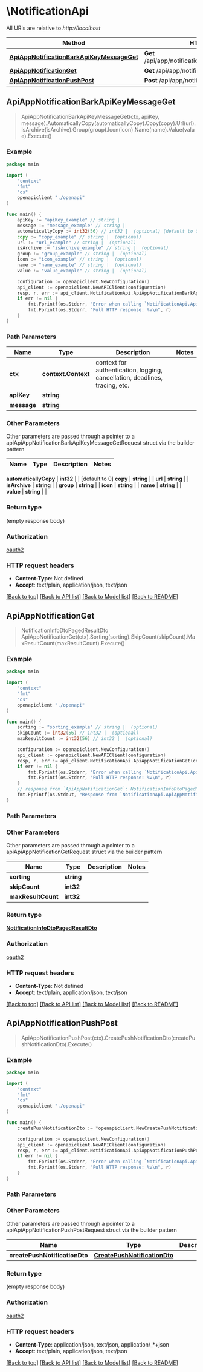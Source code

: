 # \NotificationApi

All URIs are relative to *http://localhost*

Method | HTTP request | Description
------------- | ------------- | -------------
[**ApiAppNotificationBarkApiKeyMessageGet**](NotificationApi.md#ApiAppNotificationBarkApiKeyMessageGet) | **Get** /api/app/notification/bark/{apiKey}/{message} | 
[**ApiAppNotificationGet**](NotificationApi.md#ApiAppNotificationGet) | **Get** /api/app/notification | 
[**ApiAppNotificationPushPost**](NotificationApi.md#ApiAppNotificationPushPost) | **Post** /api/app/notification/push | 



## ApiAppNotificationBarkApiKeyMessageGet

> ApiAppNotificationBarkApiKeyMessageGet(ctx, apiKey, message).AutomaticallyCopy(automaticallyCopy).Copy(copy).Url(url).IsArchive(isArchive).Group(group).Icon(icon).Name(name).Value(value).Execute()



### Example

```go
package main

import (
    "context"
    "fmt"
    "os"
    openapiclient "./openapi"
)

func main() {
    apiKey := "apiKey_example" // string | 
    message := "message_example" // string | 
    automaticallyCopy := int32(56) // int32 |  (optional) (default to 0)
    copy := "copy_example" // string |  (optional)
    url := "url_example" // string |  (optional)
    isArchive := "isArchive_example" // string |  (optional)
    group := "group_example" // string |  (optional)
    icon := "icon_example" // string |  (optional)
    name := "name_example" // string |  (optional)
    value := "value_example" // string |  (optional)

    configuration := openapiclient.NewConfiguration()
    api_client := openapiclient.NewAPIClient(configuration)
    resp, r, err := api_client.NotificationApi.ApiAppNotificationBarkApiKeyMessageGet(context.Background(), apiKey, message).AutomaticallyCopy(automaticallyCopy).Copy(copy).Url(url).IsArchive(isArchive).Group(group).Icon(icon).Name(name).Value(value).Execute()
    if err != nil {
        fmt.Fprintf(os.Stderr, "Error when calling `NotificationApi.ApiAppNotificationBarkApiKeyMessageGet``: %v\n", err)
        fmt.Fprintf(os.Stderr, "Full HTTP response: %v\n", r)
    }
}
```

### Path Parameters


Name | Type | Description  | Notes
------------- | ------------- | ------------- | -------------
**ctx** | **context.Context** | context for authentication, logging, cancellation, deadlines, tracing, etc.
**apiKey** | **string** |  | 
**message** | **string** |  | 

### Other Parameters

Other parameters are passed through a pointer to a apiApiAppNotificationBarkApiKeyMessageGetRequest struct via the builder pattern


Name | Type | Description  | Notes
------------- | ------------- | ------------- | -------------


 **automaticallyCopy** | **int32** |  | [default to 0]
 **copy** | **string** |  | 
 **url** | **string** |  | 
 **isArchive** | **string** |  | 
 **group** | **string** |  | 
 **icon** | **string** |  | 
 **name** | **string** |  | 
 **value** | **string** |  | 

### Return type

 (empty response body)

### Authorization

[oauth2](../README.md#oauth2)

### HTTP request headers

- **Content-Type**: Not defined
- **Accept**: text/plain, application/json, text/json

[[Back to top]](#) [[Back to API list]](../README.md#documentation-for-api-endpoints)
[[Back to Model list]](../README.md#documentation-for-models)
[[Back to README]](../README.md)


## ApiAppNotificationGet

> NotificationInfoDtoPagedResultDto ApiAppNotificationGet(ctx).Sorting(sorting).SkipCount(skipCount).MaxResultCount(maxResultCount).Execute()



### Example

```go
package main

import (
    "context"
    "fmt"
    "os"
    openapiclient "./openapi"
)

func main() {
    sorting := "sorting_example" // string |  (optional)
    skipCount := int32(56) // int32 |  (optional)
    maxResultCount := int32(56) // int32 |  (optional)

    configuration := openapiclient.NewConfiguration()
    api_client := openapiclient.NewAPIClient(configuration)
    resp, r, err := api_client.NotificationApi.ApiAppNotificationGet(context.Background()).Sorting(sorting).SkipCount(skipCount).MaxResultCount(maxResultCount).Execute()
    if err != nil {
        fmt.Fprintf(os.Stderr, "Error when calling `NotificationApi.ApiAppNotificationGet``: %v\n", err)
        fmt.Fprintf(os.Stderr, "Full HTTP response: %v\n", r)
    }
    // response from `ApiAppNotificationGet`: NotificationInfoDtoPagedResultDto
    fmt.Fprintf(os.Stdout, "Response from `NotificationApi.ApiAppNotificationGet`: %v\n", resp)
}
```

### Path Parameters



### Other Parameters

Other parameters are passed through a pointer to a apiApiAppNotificationGetRequest struct via the builder pattern


Name | Type | Description  | Notes
------------- | ------------- | ------------- | -------------
 **sorting** | **string** |  | 
 **skipCount** | **int32** |  | 
 **maxResultCount** | **int32** |  | 

### Return type

[**NotificationInfoDtoPagedResultDto**](NotificationInfoDtoPagedResultDto.md)

### Authorization

[oauth2](../README.md#oauth2)

### HTTP request headers

- **Content-Type**: Not defined
- **Accept**: text/plain, application/json, text/json

[[Back to top]](#) [[Back to API list]](../README.md#documentation-for-api-endpoints)
[[Back to Model list]](../README.md#documentation-for-models)
[[Back to README]](../README.md)


## ApiAppNotificationPushPost

> ApiAppNotificationPushPost(ctx).CreatePushNotificationDto(createPushNotificationDto).Execute()



### Example

```go
package main

import (
    "context"
    "fmt"
    "os"
    openapiclient "./openapi"
)

func main() {
    createPushNotificationDto := *openapiclient.NewCreatePushNotificationDto() // CreatePushNotificationDto |  (optional)

    configuration := openapiclient.NewConfiguration()
    api_client := openapiclient.NewAPIClient(configuration)
    resp, r, err := api_client.NotificationApi.ApiAppNotificationPushPost(context.Background()).CreatePushNotificationDto(createPushNotificationDto).Execute()
    if err != nil {
        fmt.Fprintf(os.Stderr, "Error when calling `NotificationApi.ApiAppNotificationPushPost``: %v\n", err)
        fmt.Fprintf(os.Stderr, "Full HTTP response: %v\n", r)
    }
}
```

### Path Parameters



### Other Parameters

Other parameters are passed through a pointer to a apiApiAppNotificationPushPostRequest struct via the builder pattern


Name | Type | Description  | Notes
------------- | ------------- | ------------- | -------------
 **createPushNotificationDto** | [**CreatePushNotificationDto**](CreatePushNotificationDto.md) |  | 

### Return type

 (empty response body)

### Authorization

[oauth2](../README.md#oauth2)

### HTTP request headers

- **Content-Type**: application/json, text/json, application/_*+json
- **Accept**: text/plain, application/json, text/json

[[Back to top]](#) [[Back to API list]](../README.md#documentation-for-api-endpoints)
[[Back to Model list]](../README.md#documentation-for-models)
[[Back to README]](../README.md)

